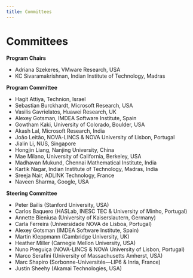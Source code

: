 ```yaml
---
title: Committees
---
```

# Committees

**Program Chairs**
* Adriana Szekeres, VMware Research, USA
* KC Sivaramakrishnan, Indian Institute of Technology, Madras

**Program Committee**
* Hagit Attiya, Technion, Israel
* Sebastian Burckhardt, Microsoft Research, USA
* Vasilis Gavrielatos, Huawei Research, UK
* Alexey Gotsman, IMDEA Software Institute, Spain
* Gowtham Kaki, University of Colorado, Boulder, USA
* Akash Lal, Microsoft Research, India
* João Leitão, NOVA-LINCS & NOVA University of Lisbon, Portugal
* Jialin Li, NUS, Singapore
* Hongjin Liang, Nanjing University, China
* Mae Milano, University of California, Berkeley, USA
* Madhavan Mukund, Chennai Mathematical Institute, India
* Kartik Nagar, Indian Institute of Technology, Madras, India
* Sreeja Nair, ADLINK Technology, France
* Naveen Sharma, Google, USA

**Steering Committee**
* Peter Bailis (Stanford University, USA)
* Carlos Baquero (HASLab, INESC TEC & University of Minho, Portugal)
* Annette Bieniusa (University of Kaiserslautern, Germany)
* Carla Ferreira (Universidade NOVA de Lisboa, Portugal)
* Alexey Gotsman (IMDEA Software Institute, Spain)
* Martin Kleppmann (Cambridge University, UK)
* Heather Miller (Carnegie Mellon University, USA)
* Nuno Preguiça (NOVA-LINCS & NOVA University of Lisbon, Portugal)
* Marco Serafini (University of Massachusetts Amherst, USA)
* Marc Shapiro (Sorbonne-Universités—LIP6 & Inria, France)
* Justin Sheehy (Akamai Technologies, USA)
